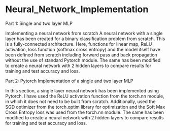 # Neural_Network_Implementation

Part 1: Single and two layer MLP

Implementing a neural network from scratch
A neural network with a single layer has been created for a binary classification problem from
scratch. This is a fully-connected architecture. Here, functions for linear map, ReLU activation, loss function (softmax cross entropy) and the
model itself have been defined from scratch including forward pass and back propagation
without the use of standard Pytorch module. The same has been modified to create a neural network with 2 hidden layers to compare results for training and test accuracy and loss. 

Part 2: Pytorch Implementation of a single and two layer MLP

In this section, a single layer neural network has been implemented using Pytorch. I have used
the ReLU activation function from the torch.nn module, in which it does not need to be built
from scratch. Additionally, used the SGD optimizer from the torch.optim library for optimization
and the Soft Max Cross Entropy loss was used from the torch.nn module. The same has been modified to create a neural network with 2 hidden layers to compare results for training and test accuracy and loss. 
